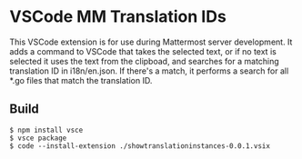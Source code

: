 # VSCode MM Translation IDs

This VSCode extension is for use during Mattermost server development. It adds a command to VSCode that takes the selected text, or if no text is selected it uses the text from the clipboad, and searches for a matching translation ID in i18n/en.json. If there's a match, it performs a search for all *.go files that match the translation ID.

## Build

```
$ npm install vsce
$ vsce package
$ code --install-extension ./showtranslationinstances-0.0.1.vsix
```